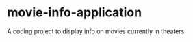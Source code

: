 movie-info-application
======================

A coding project to display info on movies currently in theaters.
